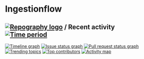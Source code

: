 # Ingestionflow


## [![Repography logo](https://images.repography.com/logo.svg)](https://repography.com) / Recent activity [![Time period](https://images.repography.com/48019026/yesdeepakverma/yesdeepakverma.github.io/recent-activity/T8_TYkzcv8alR4d8dAJqtzje26n3XOVXXeqBOIPp4_o/06y7W637DSv3aTwDnfr36pxJ2--QkGWFDfpo5rKi0jY_badge.svg)](https://repography.com)
[![Timeline graph](https://images.repography.com/48019026/yesdeepakverma/yesdeepakverma.github.io/recent-activity/T8_TYkzcv8alR4d8dAJqtzje26n3XOVXXeqBOIPp4_o/06y7W637DSv3aTwDnfr36pxJ2--QkGWFDfpo5rKi0jY_timeline.svg)](https://github.com/yesdeepakverma/yesdeepakverma.github.io/commits)
[![Issue status graph](https://images.repography.com/48019026/yesdeepakverma/yesdeepakverma.github.io/recent-activity/T8_TYkzcv8alR4d8dAJqtzje26n3XOVXXeqBOIPp4_o/06y7W637DSv3aTwDnfr36pxJ2--QkGWFDfpo5rKi0jY_issues.svg)](https://github.com/yesdeepakverma/yesdeepakverma.github.io/issues)
[![Pull request status graph](https://images.repography.com/48019026/yesdeepakverma/yesdeepakverma.github.io/recent-activity/T8_TYkzcv8alR4d8dAJqtzje26n3XOVXXeqBOIPp4_o/06y7W637DSv3aTwDnfr36pxJ2--QkGWFDfpo5rKi0jY_prs.svg)](https://github.com/yesdeepakverma/yesdeepakverma.github.io/pulls)
[![Trending topics](https://images.repography.com/48019026/yesdeepakverma/yesdeepakverma.github.io/recent-activity/T8_TYkzcv8alR4d8dAJqtzje26n3XOVXXeqBOIPp4_o/06y7W637DSv3aTwDnfr36pxJ2--QkGWFDfpo5rKi0jY_words.svg)](https://github.com/yesdeepakverma/yesdeepakverma.github.io/commits)
[![Top contributors](https://images.repography.com/48019026/ingestionflow/ingestionflow.github.io/recent-activity/T8_TYkzcv8alR4d8dAJqtzje26n3XOVXXeqBOIPp4_o/06y7W637DSv3aTwDnfr36pxJ2--QkGWFDfpo5rKi0jY_users.svg)](https://github.com/yesdeepakverma/yesdeepakverma.github.io/graphs/contributors)
[![Activity map](https://images.repography.com/48019026/yesdeepakverma/yesdeepakverma.github.io/recent-activity/T8_TYkzcv8alR4d8dAJqtzje26n3XOVXXeqBOIPp4_o/06y7W637DSv3aTwDnfr36pxJ2--QkGWFDfpo5rKi0jY_map.svg)](https://github.com/yesdeepakverma/yesdeepakverma.github.io/commits)


